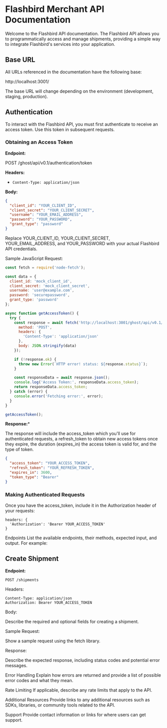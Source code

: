 # Flashbird Merchant API Documentation

Welcome to the Flashbird API documentation. The Flashbird API allows you to programmatically access and manage shipments, providing a simple way to integrate Flashbird's services into your application.

## Base URL

All URLs referenced in the documentation have the following base:

http://localhost:3001/


The base URL will change depending on the environment (development, staging, production).

## Authentication

To interact with the Flashbird API, you must first authenticate to receive an access token. Use this token in subsequent requests.

### Obtaining an Access Token

**Endpoint:**

POST /ghost/api/v0.1/authentication/token


**Headers:**

- `Content-Type: application/json`

**Body:**

```json
{
  "client_id": "YOUR_CLIENT_ID",
  "client_secret": "YOUR_CLIENT_SECRET",
  "username": "YOUR_EMAIL_ADDRESS",
  "password": "YOUR_PASSWORD",
  "grant_type": "password"
}
```

Replace YOUR_CLIENT_ID, YOUR_CLIENT_SECRET, YOUR_EMAIL_ADDRESS, and YOUR_PASSWORD with your actual Flashbird API credentials.

Sample JavaScript Request:

```Javascript
const fetch = require('node-fetch');

const data = {
  client_id: 'mock_client_id',
  client_secret: 'mock_client_secret',
  username: 'user@example.com',
  password: 'securepassword',
  grant_type: 'password'
};

async function getAccessToken() {
  try {
    const response = await fetch('http://localhost:3001/ghost/api/v0.1/authentication/token', {
      method: 'POST',
      headers: {
        'Content-Type': 'application/json'
      },
      body: JSON.stringify(data)
    });

    if (!response.ok) {
      throw new Error(`HTTP error! status: ${response.status}`);
    }

    const responseData = await response.json();
    console.log('Access Token:', responseData.access_token);
    return responseData.access_token;
  } catch (error) {
    console.error('Fetching error:', error);
  }
}

getAccessToken();
```

**Response:***

The response will include the access_token which you'll use for authenticated requests, a refresh_token to obtain new access tokens once they expire, the duration (expires_in) the access token is valid for, and the type of token.


```json
{
  "access_token": "YOUR_ACCESS_TOKEN",
  "refresh_token": "YOUR_REFRESH_TOKEN",
  "expires_in": 3600,
  "token_type": "Bearer"
}
````

### Making Authenticated Requests
Once you have the access_token, include it in the Authorization header of your requests:

```
headers: {
  'Authorization': 'Bearer YOUR_ACCESS_TOKEN'
}
```

Endpoints
List the available endpoints, their methods, expected input, and output. For example:

## Create Shipment
**Endpoint:**

```
POST /shipments
```

Headers:

```
Content-Type: application/json
Authorization: Bearer YOUR_ACCESS_TOKEN
```

Body:

Describe the required and optional fields for creating a shipment.

Sample Request:

Show a sample request using the fetch library.

Response:

Describe the expected response, including status codes and potential error messages.

Error Handling
Explain how errors are returned and provide a list of possible error codes and what they mean.

Rate Limiting
If applicable, describe any rate limits that apply to the API.

Additional Resources
Provide links to any additional resources such as SDKs, libraries, or community tools related to the API.

Support
Provide contact information or links for where users can get support.











